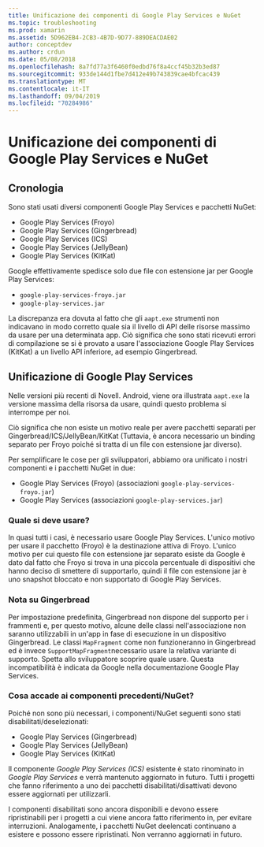 ```yaml
---
title: Unificazione dei componenti di Google Play Services e NuGet
ms.topic: troubleshooting
ms.prod: xamarin
ms.assetid: 5D962EB4-2CB3-4B7D-9D77-889DEACDAE02
author: conceptdev
ms.author: crdun
ms.date: 05/08/2018
ms.openlocfilehash: 8a7fd77a3f6460f0edbd76f8a4ccf45b32b3ed87
ms.sourcegitcommit: 933de144d1fbe7d412e49b743839cae4bfcac439
ms.translationtype: MT
ms.contentlocale: it-IT
ms.lasthandoff: 09/04/2019
ms.locfileid: "70284986"
---
```

# <a name="unifying-google-play-services-components-and-nuget"></a>Unificazione dei componenti di Google Play Services e NuGet

## <a name="history"></a>Cronologia

Sono stati usati diversi componenti Google Play Services e pacchetti NuGet:

- Google Play Services (Froyo)
- Google Play Services (Gingerbread)
- Google Play Services (ICS)
- Google Play Services (JellyBean)
- Google Play Services (KitKat)

Google effettivamente spedisce solo due file con estensione jar per Google Play Services:

- `google-play-services-froyo.jar`
- `google-play-services.jar`

La discrepanza era dovuta al fatto che gli `aapt.exe` strumenti non indicavano in modo corretto quale sia il livello di API delle risorse massimo da usare per una determinata app. Ciò significa che sono stati ricevuti errori di compilazione se si è provato a usare l'associazione Google Play Services (KitKat) a un livello API inferiore, ad esempio Gingerbread.

## <a name="unifying-google-play-services"></a>Unificazione di Google Play Services

Nelle versioni più recenti di Novell. Android, viene ora illustrata `aapt.exe` la versione massima della risorsa da usare, quindi questo problema si interrompe per noi.

Ciò significa che non esiste un motivo reale per avere pacchetti separati per Gingerbread/ICS/JellyBean/KitKat (Tuttavia, è ancora necessario un binding separato per Froyo poiché si tratta di un file con estensione jar diverso).

Per semplificare le cose per gli sviluppatori, abbiamo ora unificato i nostri componenti e i pacchetti NuGet in due:

- Google Play Services (Froyo) (associazioni `google-play-services-froyo.jar`)
- Google Play Services (associazioni `google-play-services.jar`)

### <a name="which-one-should-be-used"></a>Quale si deve usare?

In quasi tutti i casi, è necessario usare Google Play Services. L'unico motivo per usare il pacchetto (Froyo) è la destinazione attiva di Froyo. L'unico motivo per cui questo file con estensione jar separato esiste da Google è dato dal fatto che Froyo si trova in una piccola percentuale di dispositivi che hanno deciso di smettere di supportarlo, quindi il file con estensione jar è uno snapshot bloccato e non supportato di Google Play Services.

### <a name="note-about-gingerbread"></a>Nota su Gingerbread

Per impostazione predefinita, Gingerbread non dispone del supporto per i frammenti e, per questo motivo, alcune delle classi nell'associazione non saranno utilizzabili in un'app in fase di esecuzione in un dispositivo Gingerbread. Le classi `MapFragment` come non funzioneranno in Gingerbread ed è invece `SupportMapFragment`necessario usare la relativa variante di supporto. Spetta allo sviluppatore scoprire quale usare. Questa incompatibilità è indicata da Google nella documentazione Google Play Services.

### <a name="what-happens-to-the-old-componentsnugets"></a>Cosa accade ai componenti precedenti/NuGet?

Poiché non sono più necessari, i componenti/NuGet seguenti sono stati disabilitati/deselezionati:

- Google Play Services (Gingerbread)
- Google Play Services (JellyBean)
- Google Play Services (KitKat)

Il componente _Google Play Services (ICS)_ esistente è stato rinominato in _Google Play Services_ e verrà mantenuto aggiornato in futuro. Tutti i progetti che fanno riferimento a uno dei pacchetti disabilitati/disattivati devono essere aggiornati per utilizzarli.

I componenti disabilitati sono ancora disponibili e devono essere ripristinabili per i progetti a cui viene ancora fatto riferimento in, per evitare interruzioni. Analogamente, i pacchetti NuGet deelencati continuano a esistere e possono essere ripristinati. Non verranno aggiornati in futuro.
